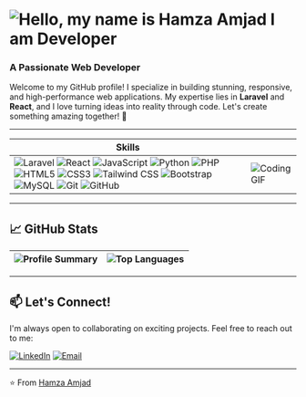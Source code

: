 # ![Hello, my name is Hamza Amjad  I am Developer](https://github.com/user-attachments/assets/afc3befa-6e73-4a36-a68c-6d1f662b6b55)

### A Passionate Web Developer

Welcome to my GitHub profile! I specialize in building stunning, responsive, and high-performance web applications. My expertise lies in **Laravel** and **React**, and I love turning ideas into reality through code. Let's create something amazing together! 🚀

---

| **Skills**                                                                 |                                                                         |
|----------------------------------------------------------------------------|-------------------------------------------------------------------------|
| ![Laravel](https://img.shields.io/badge/Laravel-FF2D20?style=for-the-badge&logo=laravel&logoColor=white) ![React](https://img.shields.io/badge/React-20232A?style=for-the-badge&logo=react&logoColor=61DAFB) ![JavaScript](https://img.shields.io/badge/JavaScript-F7DF1E?style=for-the-badge&logo=javascript&logoColor=black) ![Python](https://img.shields.io/badge/Python-3776AB?style=for-the-badge&logo=python&logoColor=white) ![PHP](https://img.shields.io/badge/PHP-777BB4?style=for-the-badge&logo=php&logoColor=white) ![HTML5](https://img.shields.io/badge/HTML5-E34F26?style=for-the-badge&logo=html5&logoColor=white) ![CSS3](https://img.shields.io/badge/CSS3-1572B6?style=for-the-badge&logo=css3&logoColor=white) ![Tailwind CSS](https://img.shields.io/badge/Tailwind_CSS-38B2AC?style=for-the-badge&logo=tailwind-css&logoColor=white) ![Bootstrap](https://img.shields.io/badge/Bootstrap-563D7C?style=for-the-badge&logo=bootstrap&logoColor=white) ![MySQL](https://img.shields.io/badge/MySQL-005C84?style=for-the-badge&logo=mysql&logoColor=white) ![Git](https://img.shields.io/badge/Git-F05032?style=for-the-badge&logo=git&logoColor=white) ![GitHub](https://img.shields.io/badge/GitHub-100000?style=for-the-badge&logo=github&logoColor=white) | ![Coding GIF](https://media.giphy.com/media/qgQUggAC3Pfv687qPC/giphy.gif) |
---

## 📈 GitHub Stats

| ![Profile Summary](https://github-profile-summary-cards.vercel.app/api/cards/profile-details?username=hamza-Amjad5163&theme=github_dark&width=500) | ![Top Languages](https://github-readme-stats.vercel.app/api/top-langs/?username=hamza-Amjad5163&layout=compact&theme=github_dark&width=500) |
|---------------------------------------------------------------------------------------------------------------------------------------------------|-------------------------------------------------------------------------------------------------------------------------------------------|

---
## 📫 Let's Connect!

I'm always open to collaborating on exciting projects. Feel free to reach out to me:

[![LinkedIn](https://img.shields.io/badge/LinkedIn-0077B5?style=for-the-badge&logo=linkedin&logoColor=white)](https://www.linkedin.com/in/hamza-amjad-0a3aaa228/) [![Email](https://img.shields.io/badge/Email-D14836?style=for-the-badge&logo=gmail&logoColor=white)](mailto:hamzakhan5163@gmail.com)

---
⭐️ From [Hamza Amjad](https://github.com/hamza-Amjad5163)
